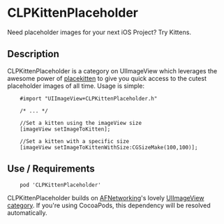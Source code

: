 CLPKittenPlaceholder
====================

Need placeholder images for your next iOS Project? Try Kittens.

## Description

CLPKittenPlaceholder is a category on UIImageView which leverages the awesome power of [placekitten](http://placekitten.com) to give you quick access to the cutest placeholder images of all time. Usage is simple:

```
	#import "UIImageView+CLPKittenPlaceholder.h"

	/* ... */

	//Set a kitten using the imageView size
	[imageView setImageToKitten];
	
	//Set a kitten with a specific size
	[imageView setImageToKittenWithSize:CGSizeMake(100,100)];
```

## Use / Requirements

```
	pod 'CLPKittenPlaceholder'
```

CLPKittenPlaceholder builds on [AFNetworking](http://afnetworking.com)'s lovely [UIImageView category](http://cocoadocs.org/docsets/AFNetworking/2.0.3/Categories/UIImageView+AFNetworking.html). If you're using CocoaPods, this dependency will be resolved automatically.

